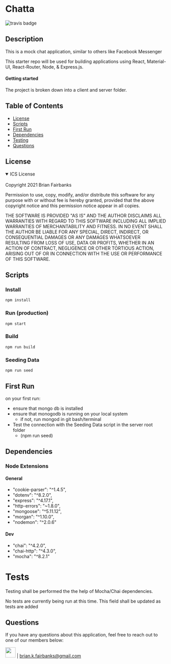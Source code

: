 # Chatta
![travis badge](https://img.shields.io/travis/Brian-Fairbanks/Chatta)

## Description
This is a mock chat application, similar to others like Facebook Messenger

This starter repo will be used for building applications using React, Material-UI, React-Router, Node, & Express.js.

#### Getting started
The project is broken down into a client and server folder.


## Table of Contents
* [License](#license)
* [Scripts](#Scripts)
* [First Run](#first-Run)
* [Dependencies](#dependencies)
* [Testing](#tests)
* [Questions](#questions)

## License

<details open>
<summary>ICS License</summary>
<br>
Copyright 2021 Brian Fairbanks

Permission to use, copy, modify, and/or distribute this software for any purpose with or without fee is hereby granted, provided that the above copyright notice and this permission notice appear in all copies.

THE SOFTWARE IS PROVIDED "AS IS" AND THE AUTHOR DISCLAIMS ALL WARRANTIES WITH REGARD TO THIS SOFTWARE INCLUDING ALL IMPLIED WARRANTIES OF MERCHANTABILITY AND FITNESS. IN NO EVENT SHALL THE AUTHOR BE LIABLE FOR ANY SPECIAL, DIRECT, INDIRECT, OR CONSEQUENTIAL DAMAGES OR ANY DAMAGES WHATSOEVER RESULTING FROM LOSS OF USE, DATA OR PROFITS, WHETHER IN AN ACTION OF CONTRACT, NEGLIGENCE OR OTHER TORTIOUS ACTION, ARISING OUT OF OR IN CONNECTION WITH THE USE OR PERFORMANCE OF THIS SOFTWARE.
</details>


## Scripts
### Install
    npm install
### Run (production)
    npm start
### Build
    npm run build
### Seeding Data
    npm run seed


## First Run
on your first run:
- ensure that mongo db is installed
- ensure that monogodb is running on your local system
  - if not, run mongod in git bash/terminal
- Test the connection with the Seeding Data script in the server root folder
  - (npm run seed)

## Dependencies

### Node Extensions
#### General
* "cookie-parser": "^1.4.5",
* "dotenv": "^8.2.0",
* "express": "^4.17.1",
* "http-errors": "~1.8.0",
* "mongoose": "^5.11.12",
* "morgan": "^1.10.0",
* "nodemon": "^2.0.6"


#### Dev
* "chai": "^4.2.0",
* "chai-http": "^4.3.0",
* "mocha": "^8.2.1"

# Tests
  Testing shall be performed the the help of Mocha/Chai dependencies.

  No tests are currently being run at this time.
  This field shall be updated as tests are added

## Questions
If you have any questions about this application, feel free to reach out to one of our members below:

<img src="https://avatars0.githubusercontent.com/u/59707181?v=4" height="32" width="32"> | brian.k.fairbanks@gmail.com
